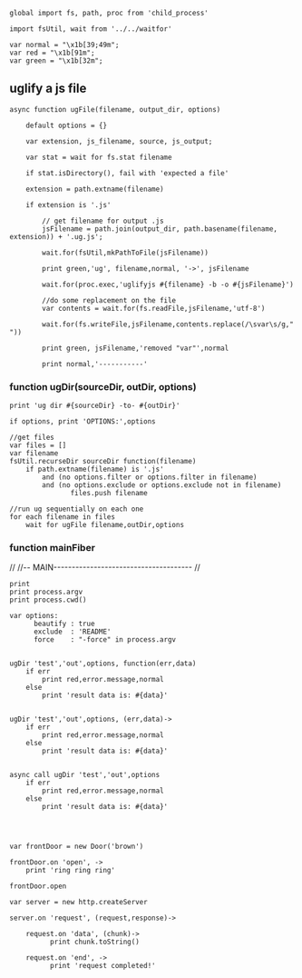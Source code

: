 
    global import fs, path, proc from 'child_process'

    import fsUtil, wait from '../../waitfor'

    var normal = "\x1b[39;49m";
    var red = "\x1b[91m";
    var green = "\x1b[32m";


uglify a js file
------------------------------------------

    async function ugFile(filename, output_dir, options) 

        default options = {}

        var extension, js_filename, source, js_output;

        var stat = wait for fs.stat filename
        
        if stat.isDirectory(), fail with 'expected a file'

        extension = path.extname(filename)

        if extension is '.js'

            // get filename for output .js
            jsFilename = path.join(output_dir, path.basename(filename, extension)) + '.ug.js';

            wait.for(fsUtil,mkPathToFile(jsFilename))

            print green,'ug', filename,normal, '->', jsFilename

            wait.for(proc.exec,'uglifyjs #{filename} -b -o #{jsFilename}')

            //do some replacement on the file
            var contents = wait.for(fs.readFile,jsFilename,'utf-8')

            wait.for(fs.writeFile,jsFilename,contents.replace(/\svar\s/g," "))

            print green, jsFilename,'removed "var"',normal

            print normal,'-----------'


### function ugDir(sourceDir, outDir, options)

    print 'ug dir #{sourceDir} -to- #{outDir}'

    if options, print 'OPTIONS:',options

    //get files
    var files = []
    var filename
    fsUtil.recurseDir sourceDir function(filename)
        if path.extname(filename) is '.js'
            and (no options.filter or options.filter in filename)
            and (no options.exclude or options.exclude not in filename)      
                   files.push filename

    //run ug sequentially on each one
    for each filename in files
        wait for ugFile filename,outDir,options
    

### function mainFiber


//
//-- MAIN--------------------------------------
//

    print 
    print process.argv
    print process.cwd()

    var options:
          beautify : true
          exclude  : 'README'
          force    : "-force" in process.argv


    ugDir 'test','out',options, function(err,data)
        if err
            print red,error.message,normal
        else
            print 'result data is: #{data}'


    ugDir 'test','out',options, (err,data)->
        if err
            print red,error.message,normal
        else
            print 'result data is: #{data}'


    async call ugDir 'test','out',options
        if err
            print red,error.message,normal
        else
            print 'result data is: #{data}'




    var frontDoor = new Door('brown')
    
    frontDoor.on 'open', ->
        print 'ring ring ring'

    frontDoor.open

    var server = new http.createServer

    server.on 'request', (request,response)-> 
        
        request.on 'data', (chunk)-> 
              print chunk.toString()
            
        request.on 'end', ->
              print 'request completed!'



